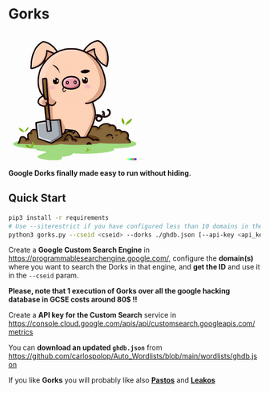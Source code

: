 # Gorks

![](gorks.jpeg)


**Google Dorks finally made easy to run without hiding.**

## Quick Start

```bash
pip3 install -r requirements
# Use --siterestrict if you have configured less than 10 domains in the cseid
python3 gorks.py --cseid <cseid> --dorks ./ghdb.json [--api-key <api_key>|--api-keys-file </path/apikeys>] [--siterestrict] [--json-file </oath/to/json_file>] 2>/dev/null
```

Create a **Google Custom Search Engine** in https://programmablesearchengine.google.com/, configure the **domain(s)** where you want to search the Dorks in that engine, and **get the ID** and use it in the `--cseid` param.

**Please, note that 1 execution of Gorks over all the google hacking database in GCSE costs around 80$ !!**

Create a **API key for the Custom Search** service in https://console.cloud.google.com/apis/api/customsearch.googleapis.com/metrics

You can **download an updated `ghdb.json`** from https://github.com/carlospolop/Auto_Wordlists/blob/main/wordlists/ghdb.json

If you like **Gorks** you will probably like also **[Pastos](https://github.com/carlospolop/Pastos)** and **[Leakos](https://github.com/carlospolop/Leakos)**
